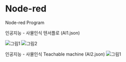 # Node-red
Node-red Program

인공지능 - 사물인식 텐서플로 (AI1.json)

![그림1](https://user-images.githubusercontent.com/60500365/145125188-bd12f5b4-0687-4d6b-842b-6f12af4b1581.png)
![그림2](https://user-images.githubusercontent.com/60500365/145125201-9ee46cf5-b963-43c5-a45e-362675baf4cb.png)


인공지능 - 사물인식 Teachable machine (AI2.json)
![그림1](https://user-images.githubusercontent.com/60500365/145321748-86d5c1b9-1d11-4f1a-b76c-f6516633b91d.png)

